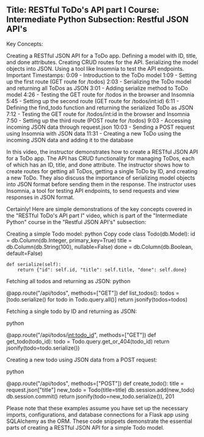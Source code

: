 Title: RESTful ToDo's API part I
Course: Intermediate Python
Subsection: Restful JSON API's
-------
Key Concepts:

Creating a RESTful JSON API for a ToDo app.
Defining a model with ID, title, and done attributes.
Creating CRUD routes for the API.
Serializing the model objects into JSON.
Using a tool like Insomnia to test the API endpoints.
Important Timestamps:
0:09 - Introduction to the ToDo model
1:09 - Setting up the first route (GET route for /todos)
2:03 - Serializing the ToDo model and returning all ToDos as JSON
3:01 - Adding serialize method to ToDo model
4:26 - Testing the GET route for /todos in the browser and Insomnia
5:45 - Setting up the second route (GET route for /todos/int:id)
6:11 - Defining the find_todo function and returning the serialized ToDo as JSON
7:12 - Testing the GET route for /todos/int:id in the browser and Insomnia
7:50 - Setting up the third route (POST route for /todos)
9:03 - Accessing incoming JSON data through request.json
10:03 - Sending a POST request using Insomnia with JSON data
11:31 - Creating a new ToDo using the incoming JSON data and adding it to the database

In this video, the instructor demonstrates how to create a RESTful JSON API for a ToDo app. The API has CRUD functionality for managing ToDos, each of which has an ID, title, and done attribute. The instructor shows how to create routes for getting all ToDos, getting a single ToDo by ID, and creating a new ToDo. They also discuss the importance of serializing model objects into JSON format before sending them in the response. The instructor uses Insomnia, a tool for testing API endpoints, to send requests and view responses in JSON format.


Certainly! Here are simple demonstrations of the key concepts covered in the "RESTful ToDo's API part I" video, which is part of the "Intermediate Python" course in the "Restful JSON API's" subsection:

Creating a simple Todo model:
python
Copy code
class Todo(db.Model):
    id = db.Column(db.Integer, primary_key=True)
    title = db.Column(db.String(100), nullable=False)
    done = db.Column(db.Boolean, default=False)

    def serialize(self):
        return {"id": self.id, "title": self.title, "done": self.done}


Fetching all todos and returning as JSON:
python

@app.route("/api/todos", methods=["GET"])
def list_todos():
    todos = [todo.serialize() for todo in Todo.query.all()]
    return jsonify(todos=todos)


Fetching a single todo by ID and returning as JSON:

python

@app.route("/api/todos/<int:todo_id>", methods=["GET"])
def get_todo(todo_id):
    todo = Todo.query.get_or_404(todo_id)
    return jsonify(todo=todo.serialize())


Creating a new todo using JSON data from a POST request:

python


@app.route("/api/todos", methods=["POST"])
def create_todo():
    title = request.json["title"]
    new_todo = Todo(title=title)
    db.session.add(new_todo)
    db.session.commit()
    return jsonify(todo=new_todo.serialize()), 201

Please note that these examples assume you have set up the necessary imports, configurations, and database connections for a Flask app using SQLAlchemy as the ORM. These code snippets demonstrate the essential parts of creating a RESTful JSON API for a simple Todo model.








